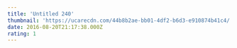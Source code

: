 ```yaml
---
title: 'Untitled 240'
thumbnail: 'https://ucarecdn.com/44b8b2ae-bb01-4df2-b6d3-e910874b41c4/'
date: 2016-08-20T21:17:38.000Z
rating: 1
---
```

